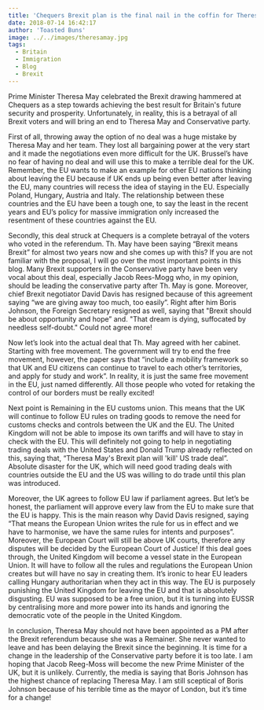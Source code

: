 ```yaml
---
title: 'Chequers Brexit plan is the final nail in the coffin for Theresa May'
date: 2018-07-14 16:42:17
author: 'Toasted Buns'
image: ../../images/theresamay.jpg
tags:
  - Britain
  - Immigration
  - Blog
  - Brexit
---
```


Prime Minister Theresa May celebrated the Brexit drawing hammered at Chequers as a step towards achieving the best result for Britain's future security and prosperity. Unfortunately, in reality, this is a betrayal of all Brexit voters and will bring an end to Theresa May and Conservative party.

First of all, throwing away the option of no deal was a huge mistake by Theresa May and her team. They lost all bargaining power at the very start and it made the negotiations even more difficult for the UK. Brussel’s have no fear of having no deal and will use this to make a terrible deal for the UK. Remember, the EU wants to make an example for other EU nations thinking about leaving the EU because if UK ends up being even better after leaving the EU, many countries will recess the idea of staying in the EU. Especially Poland, Hungary, Austria and Italy. The relationship between these countries and the EU have been a tough one, to say the least in the recent years and EU’s policy for massive immigration only increased the resentment of these countries against the EU.

Secondly, this deal struck at Chequers is a complete betrayal of the voters who voted in the referendum. Th. May have been saying “Brexit means Brexit” for almost two years now and she comes up with this? If you are not familiar with the proposal, I will go over the most important points in this blog. Many Brexit supporters in the Conservative party have been very vocal about this deal, especially Jacob Rees-Mogg who, in my opinion, should be leading the conservative party after Th. May is gone. Moreover, chief Brexit negotiator David Davis has resigned because of this agreement saying “we are giving away too much, too easily”. Right after him Boris Johnson, the Foreign Secretary resigned as well, saying that "Brexit should be about opportunity and hope” and. "That dream is dying, suffocated by needless self-doubt." Could not agree more!

Now let’s look into the actual deal that Th. May agreed with her cabinet. Starting with free movement. The government will try to end the free movement, however, the paper says that “include a mobility framework so that UK and EU citizens can continue to travel to each other’s territories, and apply for study and work”. In reality, it is just the same free movement in the EU, just named differently. All those people who voted for retaking the control of our borders must be really excited!

<script async src="//pagead2.googlesyndication.com/pagead/js/adsbygoogle.js"></script><ins class="adsbygoogle" style="display:block; text-align:center;"  data-ad-layout="in-article"  data-ad-format="fluid"  data-ad-client="ca-pub-2164900147810573"  data-ad-slot="8817307412"></ins><script>(adsbygoogle = window.adsbygoogle || []).push({});</script>

Next point is Remaining in the EU customs union. This means that the UK will continue to follow EU rules on trading goods to remove the need for customs checks and controls between the UK and the EU. The United Kingdom will not be able to impose its own tariffs and will have to stay in check with the EU. This will definitely not going to help in negotiating trading deals with the United States and Donald Trump already reflected on this, saying that, “Theresa May's Brexit plan will 'kill' US trade deal”. Absolute disaster for the UK, which will need good trading deals with countries outside the EU and the US was willing to do trade until this plan was introduced.

Moreover, the UK agrees to follow EU law if parliament agrees. But let’s be honest, the parliament will approve every law from the EU to make sure that the EU is happy. This is the main reason why David Davis resigned, saying “That means the European Union writes the rule for us in effect and we have to harmonise, we have the same rules for intents and purposes”. Moreover, the European Court will still be above UK courts, therefore any disputes will be decided by the European Court of Justice!
If this deal goes through, the United Kingdom will become a vessel state in the European Union. It will have to follow all the rules and regulations the European Union creates but will have no say in creating them. It’s ironic to hear EU leaders calling Hungary authoritarian when they act in this way. The EU is purposely punishing the United Kingdom for leaving the EU and that is absolutely disgusting. EU was supposed to be a free union, but it is turning into EUSSR by centralising more and more power into its hands and ignoring the democratic vote of the people in the United Kingdom.

In conclusion, Theresa May should not have been appointed as a PM after the Brexit referendum because she was a Remainer. She never wanted to leave and has been delaying the Brexit since the beginning. It is time for a change in the leadership of the Conservative party before it is too late. I am hoping that Jacob Reeg-Moss will become the new Prime Minister of the UK, but it is unlikely. Currently, the media is saying that Boris Johnson has the highest chance of replacing Theresa May. I am still sceptical of Boris Johnson because of his terrible time as the mayor of London, but it’s time for a change!
